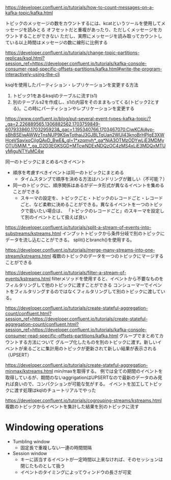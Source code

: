 <https://developer.confluent.io/tutorials/how-to-count-messages-on-a-kafka-topic/kafka.html>

トピックのメッセージの数をカウントするには、kcatというツールを使用してメッセージを読みとる
オフセットだと重複があったり、ただしくメッセージをカウントすることができない
ただし、実際にメッセージを読み取ってカウントしている以上時間はメッセージの数に線形に比例する

<https://developer.confluent.io/tutorials/change-topic-partitions-replicas/ksql.html?session_ref=https://developer.confluent.io/tutorials/kafka-console-consumer-read-specific-offsets-partitions/kafka.html#write-the-program-interactively-using-the-cli>

ksqlを使用したパーティション・レプリケーションを変更する方法

1. トピック1をあるksqlのテーブルに流す(s1)
1. 別のテーブルs2を作成し、s1の内容をそのままもってくる(トピック2とする)。この時にパーティションやレプリケーションを変更する

<https://www.confluent.io/blog/put-several-event-types-kafka-topic/?_ga=2.226889565.1306882562.1703759849-607933860.1703295923&_gac=1.195340766.1703467070.CjwKCAiAyp-sBhBSEiwAWWzTnsNUP9KSwTothaiJ3GJBLTqUan2WUl43knoBrHPIgE3XWHceVSayixoCjlgQAvD_BwE&_gl=1*xzqmyh*_ga*NjA3OTMzODYwLjE3MDMyOTU5MjM.*_ga_D2D3EGKSGD*MTcwNDExNDQzOC4zMS4xLjE3MDQxMTUyMjguNTYuMC4w>

同一のトピックにまとめるべきイベント

- 順序を考慮すべきイベントは同一のトピックにまとめる
  - タイムスタンプで順序を決める方法はハンドリングが難しい（不可能？）
- 同一のトピックに、順序関係はあるがデータ形式が異なるイベントを集めることができる
  - スキーマの設定を、トピックごと・トピックのレコードごと・レコードごと、など柔軟に決めることができる。異なるイベントを一つのトピックで扱いたい場合は、
  「トピックのレコードごと」のスキーマを設定して別のイベントとして扱えば良い

<https://developer.confluent.io/tutorials/split-a-stream-of-events-into-substreams/kstreams.html>
インプットトピックから条件分岐で別のトピックにデータを流し込むことができる。
split()とbranch()を使用する。

<https://developer.confluent.io/tutorials/merge-many-streams-into-one-stream/kstreams.html>
複数のトピックのデータを一つのトピックにマージすることができる

<https://developer.confluent.io/tutorials/filter-a-stream-of-events/kstreams.html>
filterメソッドを使用すると、イベントから不要なものをフィルタリングして他のトピックに渡すことができる
コンシューマーでイベントをフィルタリングするのではなくフィルタリングして別のトピックに渡している。

<https://developer.confluent.io/tutorials/create-stateful-aggregation-count/confluent.html?session_ref=https://developer.confluent.io/tutorials/create-stateful-aggregation-count/confluent.html?session_ref=https://developer.confluent.io/tutorials/kafka-console-consumer-read-specific-offsets-partitions/kafka.html>
グループでまとめてカウントする方法について
グループ化したものを別のトピックに渡す。新しいイベントが来るごとに集計用のトピックが更新されて新しい結果が表示される（UPSERT）

<https://developer.confluent.io/tutorials/create-stateful-aggregation-minmax/kstreams.html>
min/maxを取得する。
例では全ての期間のイベントを取得しているが、期間のないaggrigationはUPSERTなので最新のデータのみ見れば良いので、コンパクションが可能な気がする。
イベントを加工してトピックに渡す処理はkqlのチュートリアルでやった

<https://developer.confluent.io/tutorials/cogrouping-streams/kstreams.html>
複数のトピックからイベントを集計した結果を別のトピックに流す

# Windowing operations

- Tumbling window
  - 固定長で重複しない一連の時間間隔
- Session window
  - キーに該当するイベントが一定時間以上来なければ、そのセッションは閉じたものとして扱う
  - イベントのタイミングによってウィンドウの長さが可変
